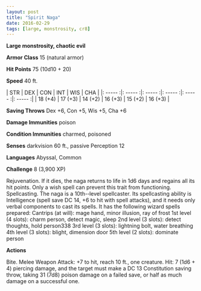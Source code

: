 ```yaml
---
layout: post
title: "Spirit Naga"
date: 2016-02-29
tags: [large, monstrosity, cr8]
---
```


**Large monstrosity, chaotic evil**

**Armor Class** 15 (natural armor)

**Hit Points** 75 (10d10 + 20)

**Speed** 40 ft.

|   STR   |   DEX   |   CON   |   INT   |   WIS   |   CHA   |
|: ----- :|: ----- :|: ----- :|: ----- :|: ----- :|: ----- :|
| 18 (+4) | 17 (+3) | 14 (+2) | 16 (+3) | 15 (+2) | 16 (+3) |



**Saving Throws** Dex +6, Con +5, Wis +5, Cha +6 

**Damage Immunities** poison 

**Condition Immunities** charmed, poisoned 

**Senses** darkvision 60 ft., passive Perception 12 

**Languages** Abyssal, Common 

**Challenge** 8 (3,900 XP)

 Rejuvenation. If it dies, the naga returns to life in 1d6 days and regains all its hit points. Only a wish spell can prevent this trait from functioning. Spellcasting. The naga is a 10th-­‐level spellcaster. Its spellcasting ability is Intelligence (spell save DC 14, +6 to hit with spell attacks), and it needs only verbal components to cast its spells. It has the following wizard spells prepared: Cantrips (at will): mage hand, minor illusion, ray of frost 1st level (4 slots): charm person, detect magic, sleep 2nd level (3 slots): detect thoughts, hold person338 3rd level (3 slots): lightning bolt, water breathing 4th level (3 slots): blight, dimension door 5th level (2 slots): dominate person 

**Actions** 

Bite. Melee Weapon Attack: +7 to hit, reach 10 ft., one creature. Hit: 7 (1d6 + 4) piercing damage, and the target must make a DC 13 Constitution saving throw, taking 31 (7d8) poison damage on a failed save, or half as much damage on a successful one.